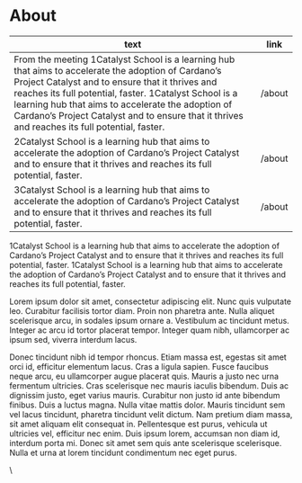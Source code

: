 # About

| text                                                                                                                                                                                                                                                                                                                                                                     | link   |
| ------------------------------------------------------------------------------------------------------------------------------------------------------------------------------------------------------------------------------------------------------------------------------------------------------------------------------------------------------------------------ | ------ |
| From the meeting 1Catalyst School is a learning hub that aims to accelerate the adoption of Cardano’s Project Catalyst and to ensure that it thrives and reaches its full potential, faster. 1Catalyst School is a learning hub that aims to accelerate the adoption of Cardano’s Project Catalyst and to ensure that it thrives and reaches its full potential, faster. | /about |
| 2Catalyst School is a learning hub that aims to accelerate the adoption of Cardano’s Project Catalyst and to ensure that it thrives and reaches its full potential, faster.                                                                                                                                                                                              | /about |
| 3Catalyst School is a learning hub that aims to accelerate the adoption of Cardano’s Project Catalyst and to ensure that it thrives and reaches its full potential, faster.                                                                                                                                                                                              | /about |

1Catalyst School is a learning hub that aims to accelerate the adoption of Cardano’s Project Catalyst and to ensure that it thrives and reaches its full potential, faster. 1Catalyst School is a learning hub that aims to accelerate the adoption of Cardano’s Project Catalyst and to ensure that it thrives and reaches its full potential, faster.

Lorem ipsum dolor sit amet, consectetur adipiscing elit. Nunc quis vulputate leo. Curabitur facilisis tortor diam. Proin non pharetra ante. Nulla aliquet scelerisque arcu, in sodales ipsum ornare a. Vestibulum ac tincidunt metus. Integer ac arcu id tortor placerat tempor. Integer quam nibh, ullamcorper ac ipsum sed, viverra interdum lacus.

Donec tincidunt nibh id tempor rhoncus. Etiam massa est, egestas sit amet orci id, efficitur elementum lacus. Cras a ligula sapien. Fusce faucibus neque arcu, eu ullamcorper augue placerat quis. Mauris a justo nec urna fermentum ultricies. Cras scelerisque nec mauris iaculis bibendum. Duis ac dignissim justo, eget varius mauris. Curabitur non justo id ante bibendum finibus. Duis a luctus magna. Nulla vitae mattis dolor. Mauris tincidunt sem vel lacus tincidunt, pharetra tincidunt velit dictum. Nam pretium diam massa, sit amet aliquam elit consequat in. Pellentesque est purus, vehicula ut ultricies vel, efficitur nec enim. Duis ipsum lorem, accumsan non diam id, interdum porta mi. Donec sit amet sem quis ante scelerisque scelerisque. Nulla et urna at lorem tincidunt condimentum nec eget purus.

\
